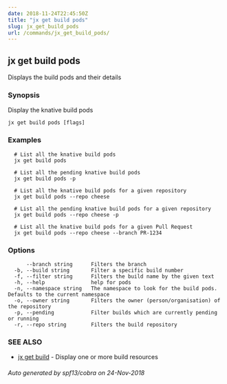 ```yaml
---
date: 2018-11-24T22:45:50Z
title: "jx get build pods"
slug: jx_get_build_pods
url: /commands/jx_get_build_pods/
---
```

## jx get build pods

Displays the build pods and their details

### Synopsis

Display the knative build pods

```
jx get build pods [flags]
```

### Examples

```
  # List all the knative build pods
  jx get build pods
  
  # List all the pending knative build pods
  jx get build pods -p
  
  # List all the knative build pods for a given repository
  jx get build pods --repo cheese
  
  # List all the pending knative build pods for a given repository
  jx get build pods --repo cheese -p
  
  # List all the knative build pods for a given Pull Request
  jx get build pods --repo cheese --branch PR-1234
```

### Options

```
      --branch string      Filters the branch
  -b, --build string       Filter a specific build number
  -f, --filter string      Filters the build name by the given text
  -h, --help               help for pods
  -n, --namespace string   The namespace to look for the build pods. Defaults to the current namespace
  -o, --owner string       Filters the owner (person/organisation) of the repository
  -p, --pending            Filter builds which are currently pending or running
  -r, --repo string        Filters the build repository
```

### SEE ALSO

* [jx get build](/commands/jx_get_build/)	 - Display one or more build resources

###### Auto generated by spf13/cobra on 24-Nov-2018
